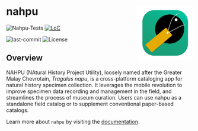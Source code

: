 # nahpu <img src="assets/launcher/icon_desktop.png" alt="nahpu logo" align="right" width="150"/>

![Nahpu-Tests](https://github.com/hhandika/nahpu/workflows/Nahpu-Tests/badge.svg)
[![LoC](https://tokei.rs/b1/github/hhandika/nahpu?category=code)](https://github.com/XAMPPRocky/tokei)
<!-- ![GH-Downloads](https://img.shields.io/github/downloads/hhandika/nahpu/total?color=blue&label=gh-release-downloads) -->
![last-commit](https://img.shields.io/github/last-commit/hhandika/nahpu)
![License](https://img.shields.io/github/license/hhandika/nahpu)

## Overview

NAHPU (NAtural History Project Utility), loosely named after the Greater Malay Chevrotain, *Tragulus napu*, is a cross-platform cataloging app for natural history specimen collection. It leverages the mobile revolution to improve specimen data recording and management in the field, and streamlines the process of museum curation. Users can use nahpu as a standalone field catalog or to supplement conventional paper-based catalogs.

Learn more about `nahpu` by visiting the [documentation](https://nahpu.app).

